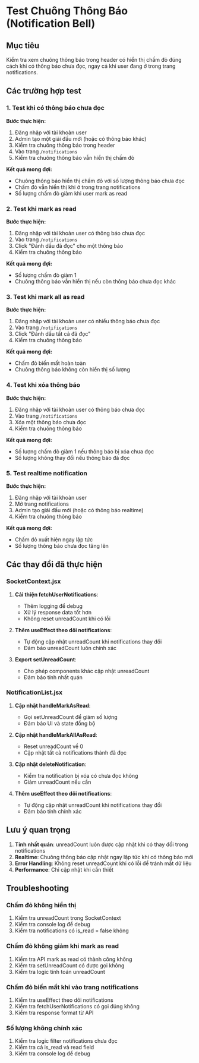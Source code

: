 # Test Chuông Thông Báo (Notification Bell)

## Mục tiêu
Kiểm tra xem chuông thông báo trong header có hiển thị chấm đỏ đúng cách khi có thông báo chưa đọc, ngay cả khi user đang ở trong trang notifications.

## Các trường hợp test

### 1. Test khi có thông báo chưa đọc
**Bước thực hiện:**
1. Đăng nhập với tài khoản user
2. Admin tạo một giải đấu mới (hoặc có thông báo khác)
3. Kiểm tra chuông thông báo trong header
4. Vào trang `/notifications`
5. Kiểm tra chuông thông báo vẫn hiển thị chấm đỏ

**Kết quả mong đợi:**
- Chuông thông báo hiển thị chấm đỏ với số lượng thông báo chưa đọc
- Chấm đỏ vẫn hiển thị khi ở trong trang notifications
- Số lượng chấm đỏ giảm khi user mark as read

### 2. Test khi mark as read
**Bước thực hiện:**
1. Đăng nhập với tài khoản user có thông báo chưa đọc
2. Vào trang `/notifications`
3. Click "Đánh dấu đã đọc" cho một thông báo
4. Kiểm tra chuông thông báo

**Kết quả mong đợi:**
- Số lượng chấm đỏ giảm 1
- Chuông thông báo vẫn hiển thị nếu còn thông báo chưa đọc khác

### 3. Test khi mark all as read
**Bước thực hiện:**
1. Đăng nhập với tài khoản user có nhiều thông báo chưa đọc
2. Vào trang `/notifications`
3. Click "Đánh dấu tất cả đã đọc"
4. Kiểm tra chuông thông báo

**Kết quả mong đợi:**
- Chấm đỏ biến mất hoàn toàn
- Chuông thông báo không còn hiển thị số lượng

### 4. Test khi xóa thông báo
**Bước thực hiện:**
1. Đăng nhập với tài khoản user có thông báo chưa đọc
2. Vào trang `/notifications`
3. Xóa một thông báo chưa đọc
4. Kiểm tra chuông thông báo

**Kết quả mong đợi:**
- Số lượng chấm đỏ giảm 1 nếu thông báo bị xóa chưa đọc
- Số lượng không thay đổi nếu thông báo đã đọc

### 5. Test realtime notification
**Bước thực hiện:**
1. Đăng nhập với tài khoản user
2. Mở trang notifications
3. Admin tạo giải đấu mới (hoặc có thông báo realtime)
4. Kiểm tra chuông thông báo

**Kết quả mong đợi:**
- Chấm đỏ xuất hiện ngay lập tức
- Số lượng thông báo chưa đọc tăng lên

## Các thay đổi đã thực hiện

### SocketContext.jsx
1. **Cải thiện fetchUserNotifications**: 
   - Thêm logging để debug
   - Xử lý response data tốt hơn
   - Không reset unreadCount khi có lỗi

2. **Thêm useEffect theo dõi notifications**:
   - Tự động cập nhật unreadCount khi notifications thay đổi
   - Đảm bảo unreadCount luôn chính xác

3. **Export setUnreadCount**:
   - Cho phép components khác cập nhật unreadCount
   - Đảm bảo tính nhất quán

### NotificationList.jsx
1. **Cập nhật handleMarkAsRead**:
   - Gọi setUnreadCount để giảm số lượng
   - Đảm bảo UI và state đồng bộ

2. **Cập nhật handleMarkAllAsRead**:
   - Reset unreadCount về 0
   - Cập nhật tất cả notifications thành đã đọc

3. **Cập nhật deleteNotification**:
   - Kiểm tra notification bị xóa có chưa đọc không
   - Giảm unreadCount nếu cần

4. **Thêm useEffect theo dõi notifications**:
   - Tự động cập nhật unreadCount khi notifications thay đổi
   - Đảm bảo tính chính xác

## Lưu ý quan trọng

1. **Tính nhất quán**: unreadCount luôn được cập nhật khi có thay đổi trong notifications
2. **Realtime**: Chuông thông báo cập nhật ngay lập tức khi có thông báo mới
3. **Error Handling**: Không reset unreadCount khi có lỗi để tránh mất dữ liệu
4. **Performance**: Chỉ cập nhật khi cần thiết

## Troubleshooting

### Chấm đỏ không hiển thị
1. Kiểm tra unreadCount trong SocketContext
2. Kiểm tra console log để debug
3. Kiểm tra notifications có is_read = false không

### Chấm đỏ không giảm khi mark as read
1. Kiểm tra API mark as read có thành công không
2. Kiểm tra setUnreadCount có được gọi không
3. Kiểm tra logic tính toán unreadCount

### Chấm đỏ biến mất khi vào trang notifications
1. Kiểm tra useEffect theo dõi notifications
2. Kiểm tra fetchUserNotifications có gọi đúng không
3. Kiểm tra response format từ API

### Số lượng không chính xác
1. Kiểm tra logic filter notifications chưa đọc
2. Kiểm tra cả is_read và read field
3. Kiểm tra console log để debug 